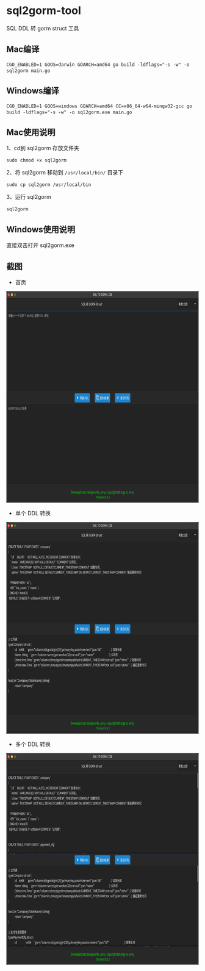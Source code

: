 # sql2gorm-tool

SQL DDL 转 gorm struct 工具

## Mac编译

```shell
CGO_ENABLED=1 GOOS=darwin GOARCH=amd64 go build -ldflags="-s -w" -o sql2gorm main.go
```

## Windows编译

```shell
CGO_ENABLED=1 GOOS=windows GOARCH=amd64 CC=x86_64-w64-mingw32-gcc go build -ldflags="-s -w" -o sql2gorm.exe main.go
```

## Mac使用说明

1、cd到 sql2gorm 存放文件夹

```shell
sudo chmod +x sql2gorm
```

2、将 sql2gorm 移动到 `/usr/local/bin/` 目录下

```shell
sudo cp sql2gorm /usr/local/bin
```

3、运行 sql2gorm

```shell
sql2gorm
```

## Windows使用说明

直接双击打开 sql2gorm.exe

## 截图

- 首页<br>
<img width="800" height="555" src="screenshot-1.png"/>

- 单个 DDL 转换<br>
<img width="800" height="555" src="screenshot-2.png"/>

- 多个 DDL 转换<br>
<img width="800" height="555" src="screenshot-3.png"/>
